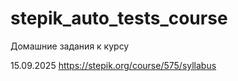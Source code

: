 # stepik_auto_tests_course
Домашние задания к курсу

15.09.2025
https://stepik.org/course/575/syllabus